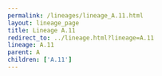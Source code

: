 ```yaml
---
permalink: /lineages/lineage_A.11.html
layout: lineage_page
title: Lineage A.11
redirect_to: ../lineage.html?lineage=A.11
lineage: A.11
parent: A
children: ['A.11']
---
```

